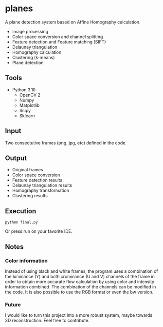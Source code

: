 # planes
A plane detection system based on Affine Homography calculation.

- Image processing
- Color space conversion and channel splitting
- Feature detection and Feature matching (SIFT)
- Delaunay triangulation
- Homography calculation
- Clustering (k-means)
- Plane detection

## Tools

- Python 3.10
  - OpenCV 2
  - Numpy
  - Matplotlib
  - Scipy
  - Sklearn
  
 ## Input
 
 Two consectutive frames (png, jpg, etc) defined in the code.
 
 ## Output
 
 - Original frames
 - Color space conversion
 - Feature detection results
 - Delaunay triangulation results
 - Homography transformation
 - Clustering results
 
 ## Execution
 
 `python final.py`
 
 Or press run on your favorite IDE.
 
## Notes
 
### Color information

Instead of using black and white frames, the program uses a combination of the luminance (Y) and both crominance (U and V) channels of the frame in order to obtain more accurate flow calculation by using color and intensity information combined. The combination of the channels can be modified in the code. It is also possible to use the RGB format or even the bw version.

### Future

I would like to turn this project into a more robust system, maybe towards 3D reconstruction. Feel free to contribute.
